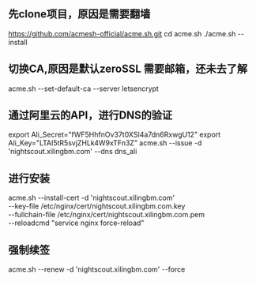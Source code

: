 ## 先clone项目，原因是需要翻墙
https://github.com/acmesh-official/acme.sh.git
cd acme.sh
./acme.sh --install 


## 切换CA,原因是默认zeroSSL 需要邮箱，还未去了解
acme.sh --set-default-ca --server letsencrypt

## 通过阿里云的API，进行DNS的验证
export Ali_Secret="fWF5HhfnOv37t0XSI4a7dn6RxwgU12"
export Ali_Key="LTAI5tR5svjZHLk4W9xTFn3Z"
acme.sh --issue -d 'nightscout.xilingbm.com'  --dns dns_ali

## 进行安装
acme.sh --install-cert -d 'nightscout.xilingbm.com' \
--key-file       /etc/nginx/cert/nightscout.xilingbm.com.key \
--fullchain-file /etc/nginx/cert/nightscout.xilingbm.com.pem \
--reloadcmd     "service nginx force-reload" 

## 强制续签
acme.sh --renew -d 'nightscout.xilingbm.com' --force
